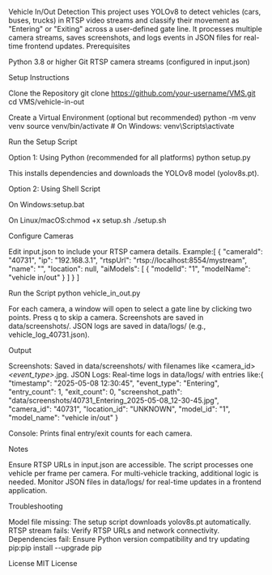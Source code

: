 Vehicle In/Out Detection
   This project uses YOLOv8 to detect vehicles (cars, buses, trucks) in RTSP video streams and classify their movement as "Entering" or "Exiting" across a user-defined gate line. It processes multiple camera streams, saves screenshots, and logs events in JSON files for real-time frontend updates.
Prerequisites

Python 3.8 or higher
Git
RTSP camera streams (configured in input.json)

Setup Instructions

Clone the Repository
git clone https://github.com/your-username/VMS.git
cd VMS/vehicle-in-out


Create a Virtual Environment (optional but recommended)
python -m venv venv
source venv/bin/activate  # On Windows: venv\Scripts\activate


Run the Setup Script

Option 1: Using Python (recommended for all platforms)
python setup.py

This installs dependencies and downloads the YOLOv8 model (yolov8s.pt).

Option 2: Using Shell Script

On Windows:setup.bat


On Linux/macOS:chmod +x setup.sh
./setup.sh






Configure Cameras

Edit input.json to include your RTSP camera details. Example:[
    {
        "cameraId": "40731",
        "ip": "192.168.3.1",
        "rtspUrl": "rtsp://localhost:8554/mystream",
        "name": "",
        "location": null,
        "aiModels": [
            {
                "modelId": "1",
                "modelName": "vehicle in/out"
            }
        ]
    }
]




Run the Script
python vehicle_in_out.py


For each camera, a window will open to select a gate line by clicking two points.
Press q to skip a camera.
Screenshots are saved in data/screenshots/.
JSON logs are saved in data/logs/ (e.g., vehicle_log_40731.json).



Output

Screenshots: Saved in data/screenshots/ with filenames like <camera_id>_<event_type>_<timestamp>.jpg.
JSON Logs: Real-time logs in data/logs/ with entries like:{
    "timestamp": "2025-05-08 12:30:45",
    "event_type": "Entering",
    "entry_count": 1,
    "exit_count": 0,
    "screenshot_path": "data/screenshots/40731_Entering_2025-05-08_12-30-45.jpg",
    "camera_id": "40731",
    "location_id": "UNKNOWN",
    "model_id": "1",
    "model_name": "vehicle in/out"
}


Console: Prints final entry/exit counts for each camera.

Notes

Ensure RTSP URLs in input.json are accessible.
The script processes one vehicle per frame per camera. For multi-vehicle tracking, additional logic is needed.
Monitor JSON files in data/logs/ for real-time updates in a frontend application.

Troubleshooting

Model file missing: The setup script downloads yolov8s.pt automatically.
RTSP stream fails: Verify RTSP URLs and network connectivity.
Dependencies fail: Ensure Python version compatibility and try updating pip:pip install --upgrade pip



License
   MIT License

